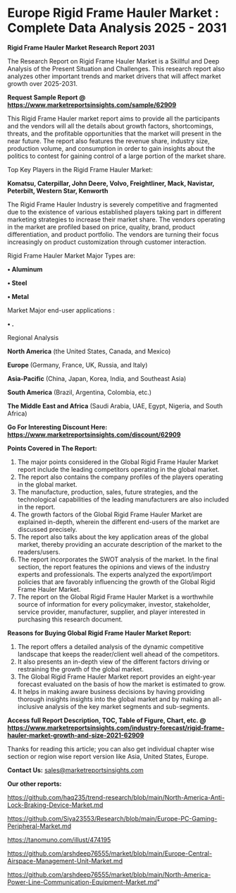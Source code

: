  # Europe Rigid Frame Hauler Market : Complete Data Analysis 2025 - 2031

<strong>Rigid Frame Hauler Market Research Report 2031</strong>

The Research Report on Rigid Frame Hauler Market is a Skillful and Deep Analysis of the Present Situation and Challenges. This research report also analyzes other important trends and market drivers that will affect market growth over 2025-2031.

<strong>Request Sample Report @ <a href=https://www.marketreportsinsights.com/sample/62909>https://www.marketreportsinsights.com/sample/62909</a></strong>

This Rigid Frame Hauler market report aims to provide all the participants and the vendors will all the details about growth factors, shortcomings, threats, and the profitable opportunities that the market will present in the near future. The report also features the revenue share, industry size, production volume, and consumption in order to gain insights about the politics to contest for gaining control of a large portion of the market share.

Top Key Players in the Rigid Frame Hauler Market:

<strong>Komatsu, Caterpillar, John Deere, Volvo, Freightliner, Mack, Navistar, Peterbilt, Western Star, Kenworth</strong>

The Rigid Frame Hauler Industry is severely competitive and fragmented due to the existence of various established players taking part in different marketing strategies to increase their market share. The vendors operating in the market are profiled based on price, quality, brand, product differentiation, and product portfolio. The vendors are turning their focus increasingly on product customization through customer interaction.

Rigid Frame Hauler Market Major Types are:

<strong>• Aluminum

• Steel

• Metal</strong>

Market Major end-user applications :

<strong>• .</strong>

Regional Analysis

</u><strong><b>North America</b></strong> (the United States, Canada, and Mexico)

<strong><b>Europe </b></strong>(Germany, France, UK, Russia, and Italy)

<strong><b>Asia-Pacific</b></strong> (China, Japan, Korea, India, and Southeast Asia)

<strong><b>South America</b></strong> (Brazil, Argentina, Colombia, etc.)

<strong><b>The Middle East and Africa</b></strong> (Saudi Arabia, UAE, Egypt, Nigeria, and South Africa)

<strong>Go For Interesting Discount Here: <a href=https://www.marketreportsinsights.com/discount/62909>https://www.marketreportsinsights.com/discount/62909</a></strong>

<strong>Points Covered in The Report:</strong>
<ol>
  <li>The major points considered in the Global Rigid Frame Hauler Market report include the leading competitors operating in the global market.</li>
  <li>The report also contains the company profiles of the players operating in the global market.</li>
  <li>The manufacture, production, sales, future strategies, and the technological capabilities of the leading manufacturers are also included in the report.</li>
  <li>The growth factors of the Global Rigid Frame Hauler Market are explained in-depth, wherein the different end-users of the market are discussed precisely.</li>
  <li>The report also talks about the key application areas of the global market, thereby providing an accurate description of the market to the readers/users.</li>
  <li>The report incorporates the SWOT analysis of the market. In the final section, the report features the opinions and views of the industry experts and professionals. The experts analyzed the export/import policies that are favorably influencing the growth of the Global Rigid Frame Hauler Market.</li>
  <li>The report on the Global Rigid Frame Hauler Market is a worthwhile source of information for every policymaker, investor, stakeholder, service provider, manufacturer, supplier, and player interested in purchasing this research document.</li>
</ol>
<strong>Reasons for Buying Global Rigid Frame Hauler Market Report:</strong>

<ol>
  <li>The report offers a detailed analysis of the dynamic competitive landscape that keeps the reader/client well ahead of the competitors.</li>
  <li>It also presents an in-depth view of the different factors driving or restraining the growth of the global market.</li>
  <li>The Global Rigid Frame Hauler Market report provides an eight-year forecast evaluated on the basis of how the market is estimated to grow.</li>
  <li>It helps in making aware business decisions by having providing thorough insights insights into the global market and by making an all-inclusive analysis of the key market segments and sub-segments.</li>
</ol>
<strong>Access full Report Description, TOC, Table of Figure, Chart, etc. @ <a href=https://www.marketreportsinsights.com/industry-forecast/rigid-frame-hauler-market-growth-and-size-2021-62909>https://www.marketreportsinsights.com/industry-forecast/rigid-frame-hauler-market-growth-and-size-2021-62909</a></strong>


Thanks for reading this article; you can also get individual chapter wise section or region wise report version like Asia, United States, Europe.

<strong>Contact Us:</strong>
sales@marketreportsinsights.com

<strong>Our other reports:</strong>

<a href=https://github.com/haq235/trend-research/blob/main/North-America-Anti-Lock-Braking-Device-Market.md>https://github.com/haq235/trend-research/blob/main/North-America-Anti-Lock-Braking-Device-Market.md</a>

<a href=https://github.com/Siya23553/Research/blob/main/Europe-PC-Gaming-Peripheral-Market.md>https://github.com/Siya23553/Research/blob/main/Europe-PC-Gaming-Peripheral-Market.md</a>

<a href=https://tanomuno.com/illust/474195>https://tanomuno.com/illust/474195</a>

<a href=https://github.com/arshdeep76555/market/blob/main/Europe-Central-Airspace-Management-Unit-Market.md>https://github.com/arshdeep76555/market/blob/main/Europe-Central-Airspace-Management-Unit-Market.md</a>

<a href=https://github.com/arshdeep76555/market/blob/main/North-America-Power-Line-Communication-Equipment-Market.md>https://github.com/arshdeep76555/market/blob/main/North-America-Power-Line-Communication-Equipment-Market.md</a>"
